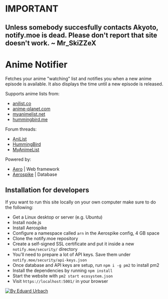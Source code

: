 # IMPORTANT 
Unless somebody succesfully contacts Akyoto, notify.moe is dead. Please don't report that site doesn't work.  ~ Mr_SkiZZeX
------------------------------------------------------------------------------------------------------------------------

# Anime Notifier

Fetches your anime "watching" list and notifies you when a new anime episode is available. It also displays the time until a new episode is released.


Supports anime lists from:
- [anilist.co](https://anilist.co)
- [anime-planet.com](http://anime-planet.com)
- [myanimelist.net](http://myanimelist.net)
- [hummingbird.me](https://hummingbird.me)

Forum threads:
- [AniList](http://anilist.co/forum/thread/64)
- [HummingBird](https://forums.hummingbird.me/t/16787)
- [MyAnimeList](http://myanimelist.net/forum/?topicid=1175519)

Powered by:
- [Aero](https://github.com/aerojs/aero) | Web framework
- [Aerospike](https://github.com/aerospike) | Database

## Installation for developers

If you want to run this site locally on your own computer make sure to do the following:

* Get a Linux desktop or server (e.g. Ubuntu)
* Install node.js
* Install Aerospike
* Configure a namespace called `arn` in the Aerospike config, 4 GB space
* Clone the notify.moe repository
* Create a self-signed SSL certificate and put it inside a new `notify.moe/security/` directory
* You'll need to prepare a lot of API keys. Save them under `notify.moe/security/api-keys.json`
* Once database and API keys are setup, run `npm i -g pm2` to install pm2
* Install the dependencies by running `npm install`
* Start the website with `pm2 start ecosystem.json`
* Visit `https://localhost:5001/` in your browser

[![By Eduard Urbach](http://forthebadge.com/images/badges/built-with-love.svg)](https://github.com/blitzprog)

